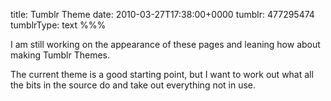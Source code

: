 title: Tumblr Theme
date: 2010-03-27T17:38:00+0000
tumblr: 477295474
tumblrType: text
%%%

I am still working on the appearance of these pages and leaning how about making Tumblr Themes.  

The current theme is a good starting point, but I want to work out what all the bits in the source do and take out everything not in use.
